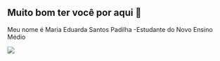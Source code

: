 ## Muito bom ter você por aqui 💛
Meu nome é Maria Eduarda Santos Padilha
-Estudante do Novo Ensino Médio 

![](https://media1.tenor.com/m/ofKKbAiVczQAAAAC/gojo-gojo-saotoru.gif)
